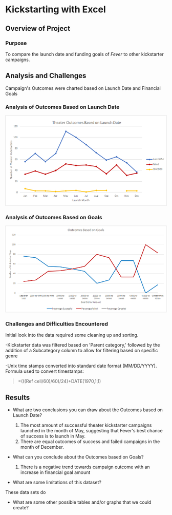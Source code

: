 # Kickstarting with Excel

## Overview of Project

### Purpose 

To compare the launch date and funding goals of *Fever* to other kickstarter campaigns. 	

## Analysis and Challenges

Campaign's Outcomes were charted based on Launch Date and Financial Goals

### Analysis of Outcomes Based on Launch Date

![Analysis of Outcomes Based on Launch Date](Resources/TheaterOutcomesbyLaunchDate.png)

### Analysis of Outcomes Based on Goals

![Analysis of Outcomes Based on Goals](Resources/OutcomesbyGoals.png)

### Challenges and Difficulties Encountered

Initial look into the data required some cleaning up and sorting.  

-Kickstarter data was filtered based on 'Parent category,' followed by the addition of a Subcategory column to allow for filtering based on specific genre  

-Unix time stamps converted into standard date format (MM/DD/YYYY). 
Formula used to convert timestamps:
> =(((Ref cell/60)/60)/24)+DATE(1970,1,1)


## Results

- What are two conclusions you can draw about the Outcomes based on Launch Date?
  1. The most amount of successful theater kickstarter campaigns launched in the month of May, suggesting that Fever's best chance of success is to launch in May.
  2. There are equal outcomes of success and failed campaigns in the month of December.

- What can you conclude about the Outcomes based on Goals?
  1. There is a negative trend towards campaign outcome with an increase in financial goal amount

- What are some limitations of this dataset?

These data sets do 

- What are some other possible tables and/or graphs that we could create?
